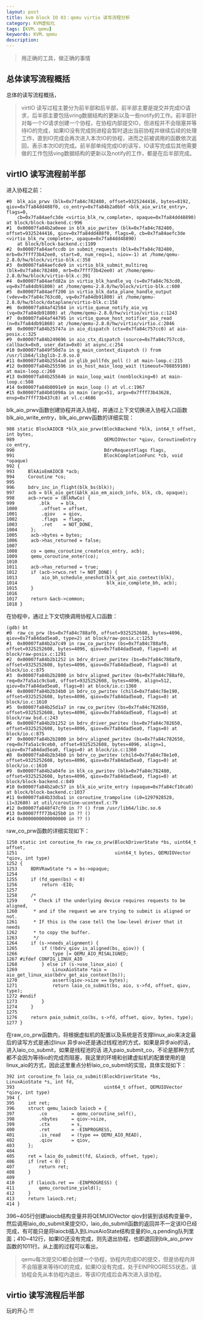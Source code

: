 ```yaml
---
layout: post
title: kvm block IO 03：qemu virtio 读写流程分析
category: KVM虚拟化
tags: [KVM，qemu]
keywords: KVM，qemu
description: 
---
```


> 用正确的工具，做正确的事情

## 总体读写流程概括

总体的读写流程概括，

> virtIO 读写过程主要分为前半部和后半部，前半部主要是提交并完成IO请求，后半部主要包括vring数据结构的更新以及一些notify的工作。前半部针对每一个IO请求创建一个协程，在协程内部提交IO，但进程并不会阻塞并等待IO的完成，如果IO没有完成则进程会暂时退出当前协程并继续后续的处理工作，直到IO完成会再次进入本次IO的协程，进而之前被调用的函数依次返回，表示本次IO的完成。前半部单纯完成IO的读写，IO读写完成后其他需要做的工作包括ving数据结构的更新以及notify的工作，都是在后半部完成。

## virtIO 读写流程前半部

进入协程之前：

	#0  blk_aio_prwv (blk=0x7fa84c782480, offset=9325244416, bytes=8192, qiov=0x7fa84dd488f0, co_entry=0x7fa84b2a0bbf <blk_aio_write_entry>, flags=0, 
    	cb=0x7fa84aefc3de <virtio_blk_rw_complete>, opaque=0x7fa84dd48890) at block/block-backend.c:996
	#1  0x00007fa84b2a0eee in blk_aio_pwritev (blk=0x7fa84c782480, offset=9325244416, qiov=0x7fa84dd488f0, flags=0, cb=0x7fa84aefc3de <virtio_blk_rw_complete>, opaque=0x7fa84dd48890)
    	at block/block-backend.c:1109
	#2  0x00007fa84aefccdb in submit_requests (blk=0x7fa84c782480, mrb=0x7fff73b42ee0, start=0, num_reqs=1, niov=-1) at /home/qemu-2.8.0/hw/block/virtio-blk.c:358
	#3  0x00007fa84aefcde9 in virtio_blk_submit_multireq (blk=0x7fa84c782480, mrb=0x7fff73b42ee0) at /home/qemu-2.8.0/hw/block/virtio-blk.c:391
	#4  0x00007fa84aefd82a in virtio_blk_handle_vq (s=0x7fa84c763cd0, vq=0x7fa84db91800) at /home/qemu-2.8.0/hw/block/virtio-blk.c:600
	#5  0x00007fa84aeff200 in virtio_blk_data_plane_handle_output (vdev=0x7fa84c763cd0, vq=0x7fa84db91800) at /home/qemu-2.8.0/hw/block/dataplane/virtio-blk.c:158
	#6  0x00007fa84af42584 in virtio_queue_notify_aio_vq (vq=0x7fa84db91800) at /home/qemu-2.8.0/hw/virtio/virtio.c:1243
	#7  0x00007fa84af44795 in virtio_queue_host_notifier_aio_read (n=0x7fa84db91860) at /home/qemu-2.8.0/hw/virtio/virtio.c:2046
	#8  0x00007fa84b25747a in aio_dispatch (ctx=0x7fa84c757cc0) at aio-posix.c:325
	#9  0x00007fa84b249696 in aio_ctx_dispatch (source=0x7fa84c757cc0, callback=0x0, user_data=0x0) at async.c:254
	#10 0x00007fa849f50d7a in g_main_context_dispatch () from /usr/lib64/libglib-2.0.so.0
	#11 0x00007fa84b2554ad in glib_pollfds_poll () at main-loop.c:215
	#12 0x00007fa84b255596 in os_host_main_loop_wait (timeout=708859108) at main-loop.c:260
	#13 0x00007fa84b255646 in main_loop_wait (nonblocking=0) at main-loop.c:508
	#14 0x00007fa84b0091e9 in main_loop () at vl.c:1967
	#15 0x00007fa84b01098a in main (argc=51, argv=0x7fff73b43628, envp=0x7fff73b437c8) at vl.c:4686

blk\_aio\_prwv函数创建协程并进入协程，并通过上下文切换进入协程入口函数blk\_aio\_write\_entry，blk\_aio\_prwv函数的详细实现：

	988 static BlockAIOCB *blk_aio_prwv(BlockBackend *blk, int64_t offset, int bytes,
	989                                 QEMUIOVector *qiov, CoroutineEntry co_entry,
	990                                 BdrvRequestFlags flags,
	991                                 BlockCompletionFunc *cb, void *opaque)
	992 {
	993     BlkAioEmAIOCB *acb;
	994     Coroutine *co;
	995 
	996     bdrv_inc_in_flight(blk_bs(blk));
	997     acb = blk_aio_get(&blk_aio_em_aiocb_info, blk, cb, opaque);
	998     acb->rwco = (BlkRwCo) {
	999         .blk    = blk,
	1000         .offset = offset,
	1001         .qiov   = qiov,
	1002         .flags  = flags,
	1003         .ret    = NOT_DONE,
	1004     };
	1005     acb->bytes = bytes;
	1006     acb->has_returned = false;
	1007 
	1008     co = qemu_coroutine_create(co_entry, acb);
	1009     qemu_coroutine_enter(co);
	1010 
	1011     acb->has_returned = true;
	1012     if (acb->rwco.ret != NOT_DONE) {
	1013         aio_bh_schedule_oneshot(blk_get_aio_context(blk),
	1014                                 blk_aio_complete_bh, acb);
	1015     }
	1016 
	1017     return &acb->common;
	1018 }

在协程中，通过上下文切换调用协程入口函数：
	
	(gdb) bt
	#0  raw_co_prw (bs=0x7fa84c788af0, offset=9325252608, bytes=4096, qiov=0x7fa84dad5ea0, type=2) at block/raw-posix.c:1253
	#1  0x00007fa84b2a7c49 in raw_co_pwritev (bs=0x7fa84c788af0, offset=9325252608, bytes=4096, qiov=0x7fa84dad5ea0, flags=0) at block/raw-posix.c:1291
	#2  0x00007fa84b2b1252 in bdrv_driver_pwritev (bs=0x7fa84c788af0, offset=9325252608, bytes=4096, qiov=0x7fa84dad5ea0, flags=0) at block/io.c:875
	#3  0x00007fa84b2b2800 in bdrv_aligned_pwritev (bs=0x7fa84c788af0, req=0x7fa5a1c9cba0, offset=9325252608, bytes=4096, align=512, qiov=0x7fa84dad5ea0, flags=0) at block/io.c:1360
	#4  0x00007fa84b2b34b0 in bdrv_co_pwritev (child=0x7fa84c78e190, offset=9325252608, bytes=4096, qiov=0x7fa84dad5ea0, flags=0) at block/io.c:1610
	#5  0x00007fa84b25d1a7 in raw_co_pwritev (bs=0x7fa84c782650, offset=9325252608, bytes=4096, qiov=0x7fa84dad5ea0, flags=0) at block/raw_bsd.c:243
	#6  0x00007fa84b2b1252 in bdrv_driver_pwritev (bs=0x7fa84c782650, offset=9325252608, bytes=4096, qiov=0x7fa84dad5ea0, flags=0) at block/io.c:875
	#7  0x00007fa84b2b2800 in bdrv_aligned_pwritev (bs=0x7fa84c782650, req=0x7fa5a1c9ceb0, offset=9325252608, bytes=4096, align=1, qiov=0x7fa84dad5ea0, flags=0) at block/io.c:1360
	#8  0x00007fa84b2b34b0 in bdrv_co_pwritev (child=0x7fa84c78e1e0, offset=9325252608, bytes=4096, qiov=0x7fa84dad5ea0, flags=0) at block/io.c:1610
	#9  0x00007fa84b2a04fe in blk_co_pwritev (blk=0x7fa84c782480, offset=9325252608, bytes=4096, qiov=0x7fa84dad5ea0, flags=0) at block/block-backend.c:849
	#10 0x00007fa84b2a0c57 in blk_aio_write_entry (opaque=0x7fa84cf10ca0) at block/block-backend.c:1037
	#11 0x00007fa84b33dba1 in coroutine_trampoline (i0=1297928528, i1=32680) at util/coroutine-ucontext.c:79
	#12 0x00007fa848f47cf0 in ?? () from /usr/lib64/libc.so.6
	#13 0x00007fff73b425b0 in ?? ()
	#14 0x0000000000000000 in ?? ()

raw\_co\_prw函数的详细实现如下：

	1250 static int coroutine_fn raw_co_prw(BlockDriverState *bs, uint64_t offset,
	1251                                    uint64_t bytes, QEMUIOVector *qiov, int type)
	1252 {
	1253     BDRVRawState *s = bs->opaque;
	1254 
	1255     if (fd_open(bs) < 0)
	1256         return -EIO;
	1257 
	1258     /*
	1259      * Check if the underlying device requires requests to be aligned,
	1260      * and if the request we are trying to submit is aligned or not.
	1261      * If this is the case tell the low-level driver that it needs
	1262      * to copy the buffer.
	1263      */
	1264     if (s->needs_alignment) {
	1265         if (!bdrv_qiov_is_aligned(bs, qiov)) {
	1266             type |= QEMU_AIO_MISALIGNED;
	1267 #ifdef CONFIG_LINUX_AIO
	1268         } else if (s->use_linux_aio) {
	1269             LinuxAioState *aio = aio_get_linux_aio(bdrv_get_aio_context(bs));
	1270             assert(qiov->size == bytes);
	1271             return laio_co_submit(bs, aio, s->fd, offset, qiov, type);
	1272 #endif
	1273         }
	1274     }
	1275 
	1276     return paio_submit_co(bs, s->fd, offset, qiov, bytes, type);
	1277 }

在raw\_co\_prw函数内，将根据虚拟机的配置以及系统是否支撑linux\_aio来决定最后的读写方式是通过linux 异步aio还是通过线程池的方式，如果是异步aio的话，进入laio\_co\_submit，如果是线程池的话 进入paio\_submit\_co，不论是那种方式都不会因为等待io的完成而阻塞，我这里的环境和创建虚拟机的配置使用的是linux\_aio的方式，因此这里重点分析laio\_co\_submit的实现，具体实现如下：

	392 int coroutine_fn laio_co_submit(BlockDriverState *bs, LinuxAioState *s, int fd,
	393                                 uint64_t offset, QEMUIOVector *qiov, int type)
	394 {
	395     int ret;
	396     struct qemu_laiocb laiocb = {
	397         .co         = qemu_coroutine_self(),
	398         .nbytes     = qiov->size,
	399         .ctx        = s,
	400         .ret        = -EINPROGRESS,
	401         .is_read    = (type == QEMU_AIO_READ),
	402         .qiov       = qiov,
	403     };
	404 
	405     ret = laio_do_submit(fd, &laiocb, offset, type);
	406     if (ret < 0) {
	407         return ret;
	408     }
	409 
	410     if (laiocb.ret == -EINPROGRESS) {
	411         qemu_coroutine_yield();
	412     }
	413     return laiocb.ret;
	414 }

396~405行创建laiocb结构变量并将QEMUIOVector qiov封装到该结构变量中，然后调用laio\_do\_submit来提交IO，laio\_do\_submit函数的返回并不一定该IO已经完成，有可能只是将laiocb插入到LinuxAioState结构变量的io\_q.pending队列里面；410~412行，如果IO还没有完成，则先退出协程，也即退回到blk\_aio\_prwv函数的1011行。从上面的过程可以看出，

> qemu每次提交IO都会创建一个协程，协程内完成IO的提交，但是协程内并不会阻塞来等待IO的完成，如果IO没有完成，处于EINPROGRESS状态，该协程会先从本协程内退出，等该IO完成后会再次进入该协程。




## virtio 读写流程后半部



	



玩的开心 !!!
